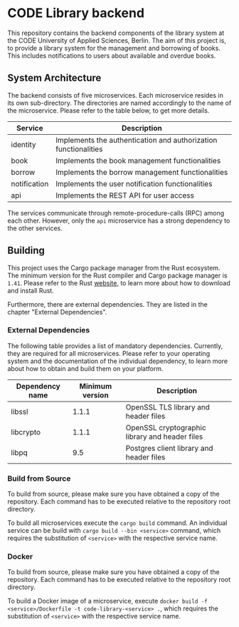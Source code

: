 # CODE Library backend

This repository contains the backend components of the library system at the CODE University of 
Applied Sciences, Berlin. The aim of this project is, to provide a library system for the management 
and borrowing of books. This includes notifications to users about available and overdue books.

## System Architecture

The backend consists of five microservices. Each microservice resides in its own sub-directory.
The directories are named accordingly to the name of the microservice.
Please refer to the table below, to get more details.

| Service | Description |
| --- | --- |
| identity | Implements the authentication and authorization functionalities |
| book | Implements the book management functionalities |
| borrow | Implements the borrow management functionalities |
| notification | Implements the user notification functionalities |
| api | Implements the REST API for user access |

The services communicate through remote-procedure-calls (RPC) among each other. However, only the
`api` microservice has a strong dependency to the other services.

## Building

This project uses the Cargo package manager from the Rust ecosystem.
The minimum version for the Rust compiler and Cargo package manager is `1.41`.
Please refer to the Rust [website](https://www.rust-lang.org/tools/install), to learn more about how to download and install Rust.

Furthermore, there are external dependencies. They are listed in the chapter "External Dependencies".

### External Dependencies

The following table provides a list of mandatory dependencies. Currently, they are required for all microservices.
Please refer to your operating system and the documentation of the individual dependency, to learn more about how to obtain and build them on your platform.

| Dependency name | Minimum version | Description |
| --- | --- | --- |
| libssl | 1.1.1 | OpenSSL TLS library and header files |
| libcrypto | 1.1.1 | OpenSSL cryptographic library and header files |
| libpq | 9.5 | Postgres client library and header files |

### Build from Source

To build from source, please make sure you have obtained a copy of the repository.
Each command has to be executed relative to the repository root directory.

To build all microservices execute the `cargo build` command.
An individual service can be build with `cargo build --bin <service>` command,
which requires the substitution of `<service>` with the respective service name.

### Docker

To build from source, please make sure you have obtained a copy of the repository.
Each command has to be executed relative to the repository root directory.

To build a Docker image of a microservice, execute `docker build -f <service>/Dockerfile -t code-library-<service> .`,
which requires the substitution of `<service>` with the respective service name.
